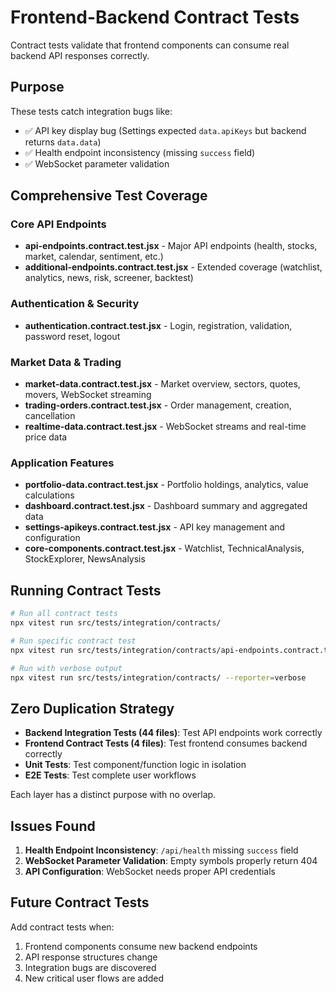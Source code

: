 # Frontend-Backend Contract Tests

Contract tests validate that frontend components can consume real backend API responses correctly.

## Purpose

These tests catch integration bugs like:

- ✅ API key display bug (Settings expected `data.apiKeys` but backend returns `data.data`)
- ✅ Health endpoint inconsistency (missing `success` field)
- ✅ WebSocket parameter validation

## Comprehensive Test Coverage

### Core API Endpoints

- **api-endpoints.contract.test.jsx** - Major API endpoints (health, stocks, market, calendar, sentiment, etc.)
- **additional-endpoints.contract.test.jsx** - Extended coverage (watchlist, analytics, news, risk, screener, backtest)

### Authentication & Security

- **authentication.contract.test.jsx** - Login, registration, validation, password reset, logout

### Market Data & Trading

- **market-data.contract.test.jsx** - Market overview, sectors, quotes, movers, WebSocket streaming
- **trading-orders.contract.test.jsx** - Order management, creation, cancellation
- **realtime-data.contract.test.jsx** - WebSocket streams and real-time price data

### Application Features

- **portfolio-data.contract.test.jsx** - Portfolio holdings, analytics, value calculations
- **dashboard.contract.test.jsx** - Dashboard summary and aggregated data
- **settings-apikeys.contract.test.jsx** - API key management and configuration
- **core-components.contract.test.jsx** - Watchlist, TechnicalAnalysis, StockExplorer, NewsAnalysis

## Running Contract Tests

```bash
# Run all contract tests
npx vitest run src/tests/integration/contracts/

# Run specific contract test
npx vitest run src/tests/integration/contracts/api-endpoints.contract.test.jsx

# Run with verbose output
npx vitest run src/tests/integration/contracts/ --reporter=verbose
```

## Zero Duplication Strategy

- **Backend Integration Tests (44 files)**: Test API endpoints work correctly
- **Frontend Contract Tests (4 files)**: Test frontend consumes backend correctly
- **Unit Tests**: Test component/function logic in isolation
- **E2E Tests**: Test complete user workflows

Each layer has a distinct purpose with no overlap.

## Issues Found

1. **Health Endpoint Inconsistency**: `/api/health` missing `success` field
2. **WebSocket Parameter Validation**: Empty symbols properly return 404
3. **API Configuration**: WebSocket needs proper API credentials

## Future Contract Tests

Add contract tests when:

1. Frontend components consume new backend endpoints
2. API response structures change
3. Integration bugs are discovered
4. New critical user flows are added
